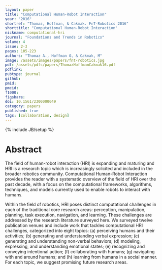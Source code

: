```yaml
---
layout: paper
title: "Computational Human-Robot Interaction"
year: "2016"
shortref: "Thomaz, Hoffman, & Cakmak. FnT-Robotics 2016"
shorttitle: "Computational Human-Robot Interaction"
nickname: computational-hri
journal: "Foundations and Trends in Robotics"
volume: 4
issue: 2-3
pages: 105-223
authors: "Thomaz A., Hoffman G, & Cakmak, M"
image: /assets/images/papers/fnt-robotics.jpg
pdf: /assets/pdfs/papers/ThomazHoffmanCakmak16.pdf
pdflink:
pubtype: journal
github: 
pmid:  
pmcid: 
f1000: 
figshare: 
doi: 10.1561/2300000049
category: papers
published: true
tags: [collaboration, design]
---
```

{% include JB/setup %}

# Abstract 

The field of human-robot interaction (HRI) is expanding and maturing and HRI is a research topic which is increasingly solicited and included in the broader robotics community. Computational Human-Robot Interaction provides the reader with a systematic overview of the field of HRI over the past decade, with a focus on the computational frameworks, algorithms, techniques, and models currently used to enable robots to interact with humans.

Within the field of robotics, HRI poses distinct computational challenges in each of the traditional core research areas: perception, manipulation, planning, task execution, navigation, and learning. These challenges are addressed by the research literature surveyed here. We surveyed twelve publication venues and include work that tackles computational HRI challenges, categorized into eight topics: (a) perceiving humans and their activities; (b) generating and understanding verbal expression; (c) generating and understanding non-verbal behaviors; (d) modeling, expressing, and understanding emotional states; (e) recognizing and conveying intentional action; (f) collaborating with humans; (g) navigating with and around humans; and (h) learning from humans in a social manner. For each topic, we suggest promising future research areas.
